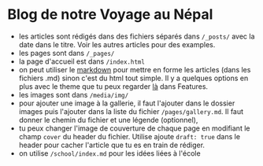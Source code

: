 # Blog de notre Voyage au Népal

- les articles sont rédigés dans des fichiers séparés dans `/_posts/` avec la date dans le titre. Voir les autres articles pour des examples.
- les pages sont dans `/_pages/`
- la page d'accueil est dans `/index.html`
- on peut utiliser le [markdown](https://github.com/adam-p/markdown-here/wiki/Markdown-Cheatsheet) pour mettre en forme les articles (dans les fichiers .md) sinon c'est du html tout simple. Il y a quelques options en plus avec le theme que tu peux regarder [là](http://jwillmer.github.io/jekyllDecent/) dans Features.
- les images sont dans `/media/img/`
- pour ajouter une image à la gallerie, il faut l'ajouter dans le dossier images puis l'ajouter dans la liste du fichier `/pages/gallery.md`. Il faut donner le chemin du fichier et une légende (optionnel),
- tu peux changer l'image de couverture de chaque page en modifiant le champ `cover` du header du fichier. Utilise ajoute `draft: true` dans le header pour cacher l'article que tu es en train de rédiger.
- on utilise `/school/index.md` pour les idées liées à l'école